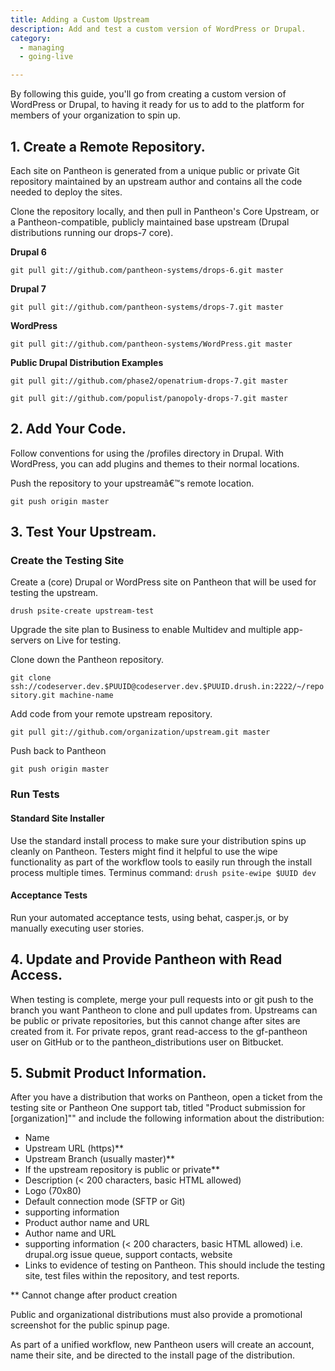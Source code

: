 ```yaml
---
title: Adding a Custom Upstream
description: Add and test a custom version of WordPress or Drupal.
category:
  - managing
  - going-live

---
```


By following this guide, you'll go from creating a custom version of WordPress or Drupal, to having it ready for us to add to the platform for members of your organization to spin up.

## 1. Create a Remote Repository.

Each site on Pantheon is generated from a unique public or private Git repository maintained by an upstream author and contains all the code needed to deploy the sites.

Clone the repository locally, and then pull in Pantheon's Core Upstream, or a Pantheon-compatible, publicly maintained base upstream (Drupal distributions running our drops-7 core).

**Drupal 6**

`git pull git://github.com/pantheon-systems/drops-6.git master`

**Drupal 7**

`git pull git://github.com/pantheon-systems/drops-7.git master`

**WordPress**

`git pull git://github.com/pantheon-systems/WordPress.git master`

**Public Drupal Distribution Examples**

`git pull git://github.com/phase2/openatrium-drops-7.git master`

`git pull git://github.com/populist/panopoly-drops-7.git master`

## 2. Add Your Code.

Follow conventions for using the /profiles directory in Drupal. With WordPress, you can add plugins and themes to their normal locations.
Push the repository to your upstreamâ€™s remote location.

`git push origin master`

## 3. Test Your Upstream.

### Create the Testing Site

Create a (core) Drupal or WordPress site on Pantheon that will be used for testing the upstream.

`drush psite-create upstream-test`

Upgrade the site plan to Business to enable Multidev and multiple app-servers on Live for testing.

Clone down the Pantheon repository.

`git clone
 ssh://codeserver.dev.$PUUID@codeserver.dev.$PUUID.drush.in:2222/~/repository.git
 machine-name`

Add code from your remote upstream repository.

`git pull git://github.com/organization/upstream.git master`

Push back to Pantheon

`git push origin master`

### Run Tests

#### Standard Site Installer

Use the standard install process to make sure your distribution spins up cleanly on Pantheon. Testers might find it helpful to use the wipe functionality as part of the workflow tools to easily run through the install process multiple times. Terminus command: `drush psite-ewipe $UUID dev`

#### Acceptance Tests

Run your automated acceptance tests, using behat, casper.js, or by manually executing user stories.

## 4. Update and Provide Pantheon with Read Access.

When testing is complete, merge your pull requests into or git push to the branch you want Pantheon to clone and pull updates from. Upstreams can be public or private repositories, but this cannot change after sites are created from it. For private repos, grant read-access to the gf-pantheon user on GitHub or to the pantheon\_distributions user on Bitbucket.

## 5. Submit Product Information.

After you have a distribution that works on Pantheon, open a ticket from the testing site or Pantheon One support tab, titled "Product submission for [organization]"" and include the following information about the distribution:

- Name
- Upstream URL (https)\*\*
- Upstream Branch (usually master)\*\*
- If the upstream repository is public or private\*\*
- Description (< 200 characters, basic HTML allowed)
- Logo (70x80)
- Default connection mode (SFTP or Git)
- supporting information
- Product author name and URL
- Author name and URL
- supporting information (< 200 characters, basic HTML allowed) i.e. drupal.org issue queue, support contacts, website
- Links to evidence of testing on Pantheon. This should include the testing site, test files within the repository, and test reports.

\*\* Cannot change after product creation

Public and organizational distributions must also provide a promotional screenshot for the public spinup page.

As part of a unified workflow, new Pantheon users will create an account, name their site, and be directed to the install page of the distribution.
